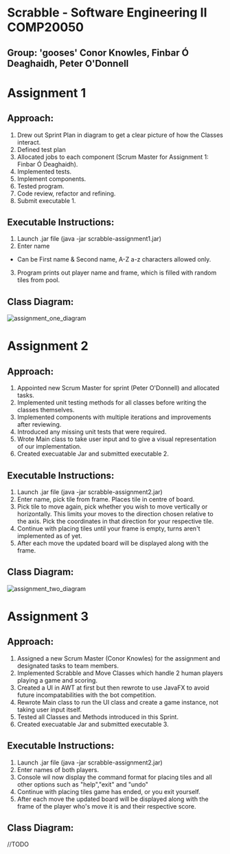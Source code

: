 # **Scrabble** - Software Engineering II COMP20050
## Group: 'gooses' Conor Knowles, Finbar Ó Deaghaidh, Peter O'Donnell


# Assignment 1
## Approach:
1. Drew out Sprint Plan in diagram to get a clear picture of how the Classes interact.
2. Defined test plan
3. Allocated jobs to each component (Scrum Master for Assignment 1: Finbar Ó Deaghaidh).
4. Implemented tests.
5. Implement components.
6. Tested program.
7. Code review, refactor and refining.
8. Submit executable 1.

## Executable Instructions:
1. Launch .jar file (java -jar scrabble-assignment1.jar)
2. Enter name
  * Can be First name & Second name, A-Z a-z characters allowed only.
3. Program prints out player name and frame, which is filled with random tiles from pool.

## Class Diagram:
![assignment_one_diagram](https://github.com/UCD-COMP20050/gooses/blob/master/images/assignment_one_diagram.png)


# Assignment 2
## Approach:
1. Appointed new Scrum Master for sprint (Peter O'Donnell) and allocated tasks.
2. Implemented unit testing methods for all classes before writing the classes themselves.
3. Implemented components with multiple iterations and improvements after reviewing.
4. Introduced any missing unit tests that were required.
5. Wrote Main class to take user input and to give a visual representation of our implementation.
6. Created execuatable Jar and submitted executable 2.

## Executable Instructions:
1. Launch .jar file (java -jar scrabble-assignment2.jar)
2. Enter name, pick tile from frame. Places tile in centre of board.
3. Pick tile to move again, pick whether you wish to move vertically or horizontally. This limits your moves to the direction chosen relative to the axis. Pick the coordinates in that direction for your respective tile.
4. Continue with placing tiles until your frame is empty, turns aren't implemented as of yet.
5. After each move the updated board will be displayed along with the frame.

## Class Diagram:
![assignment_two_diagram](https://github.com/UCD-COMP20050/gooses/blob/master/images/assignment_two_diagram.PNG)


# Assignment 3
## Approach:
1. Assigned a new Scrum Master (Conor Knowles) for the assignment and designated tasks to team members.
2. Implemented Scrabble and Move Classes which handle 2 human players playing a game and scoring.
3. Created a UI in AWT at first but then rewrote to use JavaFX to avoid future incompatabilities with the bot competition.
4. Rewrote Main class to run the UI class and create a game instance, not taking user input itself.
5. Tested all Classes and Methods introduced in this Sprint.
6. Created execuatable Jar and submitted executable 3.

## Executable Instructions:
1. Launch .jar file (java -jar scrabble-assignment2.jar)
2. Enter names of both players.
3. Console wil now display the command format for placing tiles and all other options such as "help","exit" and "undo"
4. Continue with placing tiles game has ended, or you exit yourself.
5. After each move the updated board will be displayed along with the frame of the player who's move it is and their respective score.

## Class Diagram:
//TODO






